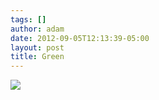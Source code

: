 ```yaml
---
tags: []
author: adam
date: 2012-09-05T12:13:39-05:00
layout: post
title: Green
---
```


![](/media/m9w2msjbaA1qga9s2o1_1280.jpg)
